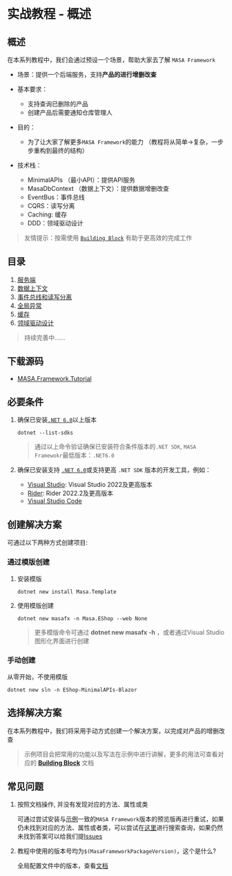 # 实战教程 - 概述

## 概述

在本系列教程中，我们会通过预设一个场景，帮助大家去了解 `MASA Framework`

* 场景：提供一个后端服务，支持**产品的进行增删改查**
* 基本要求：
  * 支持查询已删除的产品
  * 创建产品后需要通知仓库管理人
* 目的：
  * 为了让大家了解更多`MASA Framework`的能力 （教程将从简单→复杂，一步步重构到最终的结构）
* 技术栈：
  * MinimalAPIs （最小API）：提供API服务
  * MasaDbContext （数据上下文）：提供数据增删改查
  * EventBus：事件总线
  * CQRS：读写分离
  * Caching: 缓存
  * DDD：领域驱动设计

  <!-- 注释内容，暂不展示，请勿删除 -->
  <!-- * MasaConfiguration：配置（提供强类型的配置，支持监听配置更新）---->

> 友情提示：按需使用 [`Building Block`](/framework/concepts/building-blocks) 有助于更高效的完成工作

## 目录

1. [服务端](/framework/tutorial/mf-part-1)
2. [数据上下文](/framework/tutorial/mf-part-2)
3. [事件总线和读写分离](/framework/tutorial/mf-part-3)
4. [全局异常](/framework/tutorial/mf-part-4)
5. [缓存](/framework/tutorial/mf-part-5)
6. [领域驱动设计](/framework/tutorial/mf-part-6)

> 持续完善中……

## 下载源码

* [MASA.Framework.Tutorial](https://github.com/masalabs/MASA.Framework.Tutorial)

## 必要条件

1. 确保已安装[`.NET 6.0`](https://dotnet.microsoft.com/en-us/download/dotnet/6.0)以上版本

   ```shell 终端
   dotnet --list-sdks
   ```

   > 通过以上命令验证确保已安装符合条件版本的`.NET SDK`, `MASA Framewokr`最低版本：`.NET6.0`

2. 确保已安装支持 [`.NET 6.0`](https://dotnet.microsoft.com/en-us/download/dotnet/6.0)或支持更高 `.NET SDK` 版本的开发工具，例如：
   * [Visual Studio](https://visualstudio.microsoft.com/zh-hans/downloads/): Visual Studio 2022及更高版本
   * [Rider](https://www.jetbrains.com/rider/): Rider 2022.2及更高版本
   * [Visual Studio Code](https://code.visualstudio.com/download)

## 创建解决方案

可通过以下两种方式创建项目:

### 通过模版创建

1. 安装模版

   ```shell 终端
   dotnet new install Masa.Template
   ```

2. 使用模版创建

   ```shell 终端
   dotnet new masafx -n Masa.EShop --web None
   ```

   > 更多模版命令可通过 **dotnet new masafx -h** ，或者通过Visual Studio图形化界面进行创建

### 手动创建

从零开始，不使用模版

   ```shell 终端
   dotnet new sln -n EShop-MinimalAPIs-Blazor
   ```

## 选择解决方案

在本系列教程中，我们将采用手动方式创建一个解决方案，以完成对产品的增删改查

> 示例项目会把常用的功能以及写法在示例中进行讲解，更多的用法可查看对应的 [**Building Block**](/framework/concepts/building-blocks) 文档

## 常见问题

1. 按照文档操作, 并没有发现对应的方法、属性或类 
   
    可通过尝试安装与[示例](https://github.com/masalabs/MASA.Framework.Tutorial/blob/main/Directory.Build.props)一致的`MASA Framework`版本的预览版再进行重试，如果仍未找到对应的方法、属性或者类，可以尝试在[这里](https://github.com/masastack/MASA.Framework/issues?q=)进行搜索查询，如果仍然未找到答案可以给我们提[Issues](https://github.com/masastack/MASA.Templates/issues/new/choose)

2. 教程中使用的版本号均为`$(MasaFrameworkPackageVersion)`，这个是什么?

    全局配置文件中的版本，查看[文档](/framework/contribution/recommend#section-4f7f75287edf4e007248672c76845305)